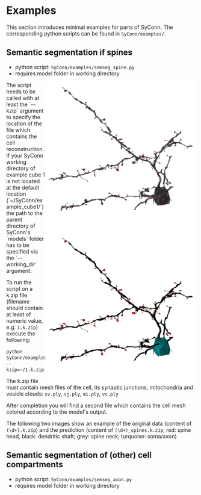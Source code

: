 # Examples
This section introduces minimal examples for parts of SyConn. The corresponding python scripts
can be found in `SyConn/examples/`.

## Semantic segmentation if spines
* python script:  `SyConn/examples/semseg_spine.py`
* requires model folder in working directory


<img align="right" width="400" height="400" src="./_static/semseg_spiness_raw.png">

<img align="right" width="400" height="400" src="./_static/semseg_spiness_spines.png">
The script needs to be called with at least the `--kzip` argument to specify the location of the
 file which contains the cell reconstruction.
If your SyConn working directory of example cube 1 is not located at the default
location (`~/SyConn/example_cube1/`) the path to the parent directory of SyConn's `models` folder
 has to be specified via the `--working_dir` argument.

To run the script on a k.zip file (filename should contain at least of numeric value, e.g. `1.k.zip`) execute the
 following:

```
python SyConn/examples/semseg_spine.py --kzip=~/1.k.zip
```

The k.zip file must contain mesh files of the cell, its synaptic junctions, mitochondria and vesicle clouds: `sv.ply`, `sj.ply`, `mi.ply`, `vc.ply`

After completion you will find a second file which contains the cell mesh colored according to the
model's output.

The following two images show an example of the original data (content of `(\d+).k.zip`) and the prediction (content of `(\d+)_spines.k.zip`; red: spine head, black: dendritic shaft; grey: spine neck; turquoise: soma/axon)


## Semantic segmentation of (other) cell compartments
* python script:  `SyConn/examples/semseg_axon.py`
* requires model folder in working directory

